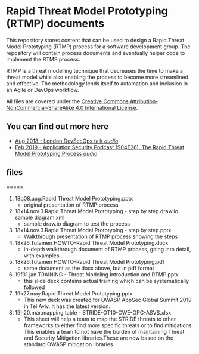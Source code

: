 # Rapid Threat Model Prototyping (RTMP) documents
This repository stores content that can be used to design a Rapid Threat Model Prototyping (RTMP) process for a software development group. The repository will contain process documents and eventually helper code to implement the RTMP process.

RTMP is a threat modelling technique that decreases the time to make a threat model while also enabling the process to become more streamlined and effective. The methodology lends itself to automation and inclusion in an Agile or DevOps workflow.

All files are covered under the [Creative Commons Attribution-NonCommercial-ShareAlike 4.0 International License](https://creativecommons.org/licenses/by-nc-sa/4.0/).

## **You can find out more here**
* [Aug 2018 - London DevSecOps talk *audio*](https://soundcloud.com/user-212326930/aug-2018-devsecops-rapid-threat-model-prototyping-talk-by-geoff-hill "This is the raw video of the talk. You can find the talk slides here if you want to follow along.")
* [Feb 2019 - Application Security Podcast (S04E26), The Rapid Threat Model Prototyping Process *audio*](https://www.securityjourney.com/application-security-podcast/ "On this episode, Chris and Robert are joined by Geoff Hill to talk about Rapid Threat Model Prototyping Process.")

## files
=====
1. 18q08.aug.Rapid Threat Model Prototyping.pptx
   * original presentation of RTMP process
2. 18x14.nov.3.Rapid Threat Model Prototyping - step by step.draw.io sample diagram.xml
   * sample draw.io diagram to test the process
3. 18x14.nov.3.Rapid Threat Model Prototyping - step by step.pptx
   * Walkthrough presentation of RTMP process,showing the steps
4. 18x26.Tutamen HOWTO-Rapid Threat Model Prototyping.docx
   * in-depth walkthrough document of RTMP process, going into detail, with examples
5. 18x26.Tutamen HOWTO-Rapid Threat Model Prototyping.pdf
   * same document as the docx above, but in pdf format
6. 19f31.jan.TRAINING - Threat Modeling Introduction and RTMP.pptx
   * this slide deck contains actual training which can be systematically followed
7. 19k27.may.Rapid Threat Model Prototyping.pptx
   * This new deck was created for OWASP AppSec Global Summit 2019  in Tel Aviv. It has the latest version.
8. 19h20.mar.mapping table - STRIDE-OT10-CWE-OPC-ASVS.xlsx
   * This sheet will help a team to map the STRIDE threats to other frameworks to either find more specific threats or to find mitigations. This enables a team to not have the burden of maintaining Threat and Security Mitigation libraries.These are now based on the standard OWASP mitigation libraries.
